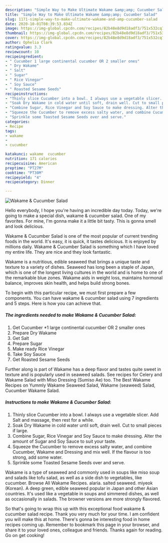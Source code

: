 ```yaml
---
description: "Simple Way to Make Ultimate Wakame &amp;amp; Cucumber Salad"
title: "Simple Way to Make Ultimate Wakame &amp;amp; Cucumber Salad"
slug: 1171-simple-way-to-make-ultimate-wakame-and-amp-cucumber-salad
date: 2020-10-01T08:39:53.834Z
image: https://img-global.cpcdn.com/recipes/82b48e8d9d18adf3/751x532cq70/wakame-cucumber-salad-recipe-main-photo.jpg
thumbnail: https://img-global.cpcdn.com/recipes/82b48e8d9d18adf3/751x532cq70/wakame-cucumber-salad-recipe-main-photo.jpg
cover: https://img-global.cpcdn.com/recipes/82b48e8d9d18adf3/751x532cq70/wakame-cucumber-salad-recipe-main-photo.jpg
author: Ophelia Clark
ratingvalue: 3.3
reviewcount: 10
recipeingredient:
- " Cucumber 1 large continental cucumber OR 2 smaller ones"
- " Dry Wakame"
- " Salt"
- " Sugar"
- " Rice Vinegar"
- " Soy Sauce"
- " Roasted Sesame Seeds"
recipeinstructions:
- "Thinly slice Cucumber into a bowl. I always use a vegetable slicer. Add Salt and massage, then rest for a while."
- "Soak Dry Wakame in cold water until soft, drain well. Cut to small pieces if large."
- "Combine Sugar, Rice Vinegar and Soy Sauce to make dressing. Alter the amount of Sugar and Soy Sauce to suit your taste."
- "Squeeze the Cucumber to remove excess salty water, and combine Cucumber, Wakame and Dressing and mix well. If the flavour is too strong, add some water."
- "Sprinkle some Toasted Sesame Seeds over and serve."
categories:
- Recipe
tags:
- wakame
- 
- cucumber

katakunci: wakame  cucumber 
nutrition: 171 calories
recipecuisine: American
preptime: "PT27M"
cooktime: "PT30M"
recipeyield: "4"
recipecategory: Dinner

---
```



![Wakame &amp; Cucumber Salad](https://img-global.cpcdn.com/recipes/82b48e8d9d18adf3/751x532cq70/wakame-cucumber-salad-recipe-main-photo.jpg)

Hello everybody, I hope you're having an incredible day today. Today, we're going to make a special dish, wakame &amp; cucumber salad. One of my favorites. For mine, I'm gonna make it a little bit tasty. This is gonna smell and look delicious.

Wakame &amp; Cucumber Salad is one of the most popular of current trending foods in the world. It's easy, it is quick, it tastes delicious. It is enjoyed by millions daily. Wakame &amp; Cucumber Salad is something which I have loved my entire life. They are nice and they look fantastic.

Wakame is a nutritious, edible seaweed that brings a unique taste and texture to a variety of dishes. Seaweed has long been a staple of Japan, which is one of the longest living cultures in the world and is home to one of the remarkable blue zones. Wakame aids in weight loss, maintains hormonal balance, improves skin health, and helps build strong bones.


To begin with this particular recipe, we must first prepare a few components. You can have wakame &amp; cucumber salad using 7 ingredients and 5 steps. Here is how you can achieve that.

<!--inarticleads1-->

##### The ingredients needed to make Wakame &amp; Cucumber Salad:

1. Get  Cucumber *1 large continental cucumber OR 2 smaller ones
1. Prepare  Dry Wakame
1. Get  Salt
1. Prepare  Sugar
1. Make ready  Rice Vinegar
1. Take  Soy Sauce
1. Get  Roasted Sesame Seeds


Further along is part of Wakame has a deep flavor and tastes quite sweet in texture and is popularly used in seaweed salads. See recipes for Celery and Wakame Salad with Miso Dressing (Sumiso Ae) too. The Best Wakame Recipes on Yummly Wakame Seaweed Salad, Wakame (seaweed) Salad, Cucumber Wakame Salad. 

<!--inarticleads2-->

##### Instructions to make Wakame &amp; Cucumber Salad:

1. Thinly slice Cucumber into a bowl. I always use a vegetable slicer. Add Salt and massage, then rest for a while.
1. Soak Dry Wakame in cold water until soft, drain well. Cut to small pieces if large.
1. Combine Sugar, Rice Vinegar and Soy Sauce to make dressing. Alter the amount of Sugar and Soy Sauce to suit your taste.
1. Squeeze the Cucumber to remove excess salty water, and combine Cucumber, Wakame and Dressing and mix well. If the flavour is too strong, add some water.
1. Sprinkle some Toasted Sesame Seeds over and serve.


Wakame is a type of seaweed and commonly used in soups like miso soup and salads like tofu salad, as well as a side dish to vegetables, like cucumber. Browse All Wakame Recipes. alaria. salted seaweed. miyeok (Korean). A deep green, edible seaweed popular in Japan and other Asian countries. It&#39;s used like a vegetable in soups and simmered dishes, as well as occasionally in salads. The browner versions are more strongly flavored. 

So that's going to wrap this up with this exceptional food wakame &amp; cucumber salad recipe. Thank you very much for your time. I am confident you will make this at home. There's gonna be interesting food in home recipes coming up. Remember to bookmark this page in your browser, and share it to your loved ones, colleague and friends. Thanks again for reading. Go on get cooking!

